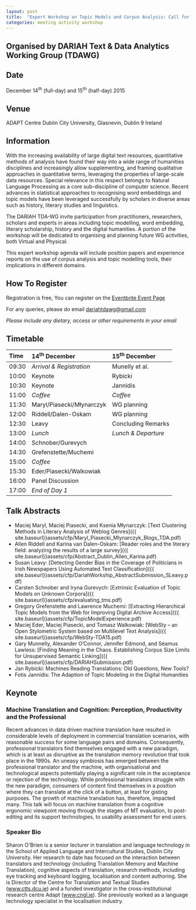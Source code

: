 ```yaml
---
layout: post
title:  "Expert Workshop on Topic Models and Corpus Analysis: Call for Participation"
categories: meeting activity workshop
---
```


## Organised by DARIAH Text &amp; Data Analytics Working Group (TDAWG)

## Date

December 14<sup>th</sup> (full-day) and 15<sup>th</sup> (half-day) 2015

## Venue

ADAPT Centre Dublin City University, Glasnevin, Dublin 9 Ireland

## Information

With the increasing availability of large digital text resources, quantitative methods of analysis have found their way into a wide range of humanities disciplines and increasingly allow supplementing, and framing qualitative approaches in quantitative terms, leveraging the properties of large-scale data resources. Special relevance in this respect belongs to Natural Language Processing as a core sub-discipline of computer science. Recent advances in statistical approaches to recognising word embeddings and topic models have been leveraged successfully by scholars in diverse areas such as history, literary studies and linguistics.

The DARIAH TDA-WG invite participation from practitioners, researchers, scholars and experts in areas including topic modelling, word embedding, literary scholarship, history and the digital humanities. A portion of the workshop will be dedicated to organising and planning future WG activities, both Virtual and Physical.

This expert workshop agenda will include position papers and experience reports on the use of corpus analysis and topic modelling tools, their implications in different domains.

## How To Register

Registration is free,
You can register on the [Eventbrite Event Page](http://dariah-tda-workshop15.eventbrite.com)

For any queries, please do email
[dariahtdawg@gmail.com](mailto:dariahtdawg@gmail.com)

*Please include any dietary, access or other requirements
in your email*

## Timetable

| Time  | 14<sup>th</sup> December     | 15<sup>th</sup> December |
|:------|:-----------------------------|:-------------------------|
| 09:30 | _Arrival &amp; Registration_ | Munelly et al.           |
| 10:00 | Keynote                      | Rybicki                  |
| 10:30 | Keynote                      | Jannidis                 |
| 11:00 | _Coffee_                     | _Coffee_                 |
| 11:30 | Maryl/Piasecki/Młynarczyk    | WG planning              |
| 12:00 | Riddell/Dalen-Oskam          | WG planning              |
| 12:30 | Leavy                        | Concluding Remarks       |
| 13:00 | _Lunch_                      | _Lunch &amp; Departure_  |
| 14:00 | Schnober/Gurevych            |                          |
| 14:30 | Grefenstette/Muchemi         |                          |
| 15:00 | _Coffee_                     |                          |
| 15:30 | Eder/Piasecki/Walkowiak      |                          |
| 16:00 | Panel Discussion             |                          |
| 17:00 | _End of Day 1_               |                          |

## Talk Abstracts

* Maciej Maryl, Maciej Piasecki, and Ksenia Młynarczyk: [Text Clustering Methods in Literary Analysis of Weblog Genres]({{ site.baseurl}}assets/cfp/Maryl_Piasecki_Mlynarczyk_Blogs_TDA.pdf)
* Allen Riddell and Karina van Dalen-Oskam: [Reader roles and the literary field: analyzing the results of a large survey]({{ site.baseurl}}assets/cfp/Abstract_Dublin_Allen_Karina.pdf)
* Susan Leavy: [Detecting Gender Bias in the Coverage of Politicians in Irish Newspapers Using Automated Text Classification]({{ site.baseurl}}assets/cfp/DariahWorkship_AbstractSubmission_SLeavy.pdf)
* Carsten Schnober and Iryna Gurevych: [Extrinsic Evaluation of Topic Models on Unknown Corpora]({{ site.baseurl}}assets/cfp/evaluating_tms.pdf)
* Gregory Grefenstette and Lawrence Muchemi: [Extracting Hierarchical Topic Models from the Web for Improving Digital Archive Access]({{ site.baseurl}}assets/cfp/TopicModelExperience.pdf)
* Maciej Eder, Maciej Piasecki, and Tomasz Walkowiak: [WebSty – an Open Stylometric System based on Multilevel Text Analysis]({{ site.baseurl}}assets/cfp/WebSty-TDA15.pdf)
* Gary Munnelly​, Alexander O’Connor​, Jennifer Edmond​, and Séamus Lawless: [Finding Meaning in the Chaos. Establishing Corpus Size Limits for Unsupervised Semantic Linking]({{ site.baseurl}}assets/cfp/DARIAHSubmission.pdf)
* Jan Rybicki: Machines Reading Translations: Old Questions, New Tools?
* Fotis Jannidis: The Adaption of Topic Modeling in the Digital Humanities

## Keynote

### Machine Translation and Cognition: Perception, Productivity and the Professional

Recent advances in data driven machine translation have resulted in
considerable levels of deployment in commercial translation scenarios, with
reasonable success for some language pairs and domains. Consequently,
professional translators find themselves engaged with a new paradigm, which is
at least as disruptive as the translation memory revolution that took place in the
1990s. An uneasy symbiosis has emerged between the professional translator
and the machine, with organisational and technological aspects potentially
playing a significant role in the acceptance or rejection of the technology. While
professional translators struggle with the new paradigm, consumers of content
find themselves in a position where they can translate at the click of a button, at
least for gisting purposes. The growth of machine translation has, therefore,
impacted many. This talk will focus on machine translation from a cognitive
ergonomic viewpoint moving through the stages of MT evaluation, to post-
editing and its support technologies, to usability assessment for end users.

### Speaker Bio

Sharon O'Brien is a senior lecturer in translation and language technology in the
School of Applied Language and Intercultural Studies, Dublin City University. Her
research to date has focused on the interaction between translators and
technology (including Translation Memory and Machine Translation), cognitive
aspects of translation, research methods, including eye tracking and keyboard
logging, localisation and content authoring. She is Director of the Centre for
Translation and Textual Studies (www.ctts.dcu.ie) and a funded investigator in
the cross-institutional research centre Adapt (www.cngl.ie). She previously
worked as a language technology specialist in the localisation industry.
